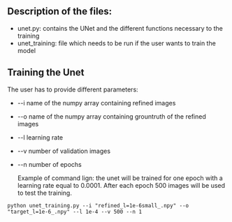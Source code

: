 ## Description of the files:
* unet.py: contains the UNet and the different functions necessary to the training
* unet_training: file which needs to be run if the user wants to train the model
## Training the Unet
The user has to provide different parameters:
* --i name of the numpy array containing refined images
* --o name of the numpy array containing grountruth of the refined images
* --l learning rate 
* --v number of validation images
* --n number of epochs
  
  Example of command lign: the unet will be trained for one epoch with a learning rate equal to 0.0001. After each epoch 500 images will be used to test the training.
```
python unet_training.py --i "refined_l=1e-6small_.npy" --o "target_l=1e-6_.npy" --l 1e-4 --v 500 --n 1
```

